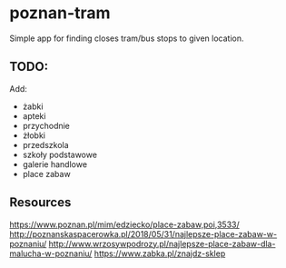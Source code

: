 # poznan-tram

Simple app for finding closes tram/bus stops to given location.

## TODO:
Add:
- żabki
- apteki
- przychodnie
- żłobki
- przedszkola
- szkoły podstawowe
- galerie handlowe
- place zabaw


## Resources
https://www.poznan.pl/mim/edziecko/place-zabaw,poi,3533/
http://poznanskaspacerowka.pl/2018/05/31/najlepsze-place-zabaw-w-poznaniu/
http://www.wrzosywpodrozy.pl/najlepsze-place-zabaw-dla-malucha-w-poznaniu/
https://www.zabka.pl/znajdz-sklep

